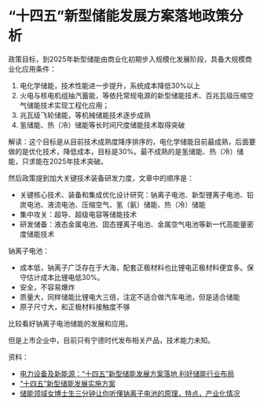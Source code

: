 # “十四五”新型储能发展方案落地政策分析

政策目标，到2025年新型储能由商业化初期步入规模化发展阶段，具备大规模商业化应用条件：

1. 电化学储能，技术性能进一步提升，系统成本降低30%以上
2. 火电与核电机组抽汽蓄能，等依托常规电源的新型储能技术、百兆瓦级压缩空气储能技术实现工程化应用；
3. 兆瓦级飞轮储能，等机械储能技术逐步成熟
4. 氢储能、热（冷）储能等长时间尺度储能技术取得突破

解读：这个目标是从目前技术成熟度降序排序的，电化学储能目前最成熟，后面要做的是优化技术，降低成本，目标是30%。最不成熟的是氢储能、热（冷）储能，只求能在2025年技术突破。

然后政策提到加大关键技术装备研发力度，文章中的顺序是：

* 关键核心技术、装备和集成优化设计研究：钠离子电池、新型锂离子电池、铅炭电池、液流电池、压缩空气、氢（氨）储能、热（冷）储能
* 集中攻关：超导、超级电容等储能技术
* 研发储备：液态金属电池、固态锂离子电池、金属空气电池等新一代高能量密度储能技术

钠离子电池：

* 成本低，钠离子广泛存在于大海，配套正极材料也比锂电正极材料便宜多。保守估计成本比锂电低30%。
* 安全，不容易爆炸
* 质量大，同样储能比锂电大三倍，注定不适合做汽车电池，但是适合储能
* 原子尺寸大，和正极材料接触度不够

比较看好钠离子电池储能的发展和应用。

但是上市企业中，目前只有宁德时代发布相关产品，技术能力未知。

资料：

* [电力设备及新能源：“十四五”新型储能发展方案落地 利好储能行业布局][1]
* [“十四五”新型储能发展实施方案][2]
* [储能领域女博士生三分钟让你听懂钠离子电池的原理，特点，产业化情况][3]


[1]: https://finance.eastmoney.com/a/202202232286333776.html
[2]: https://dfscdn.dfcfw.com/download/A2_cms_f_20220321152531312518&direct=1&abc6768.pdf
[3]: https://www.bilibili.com/video/BV1sQ4y1Y7eu